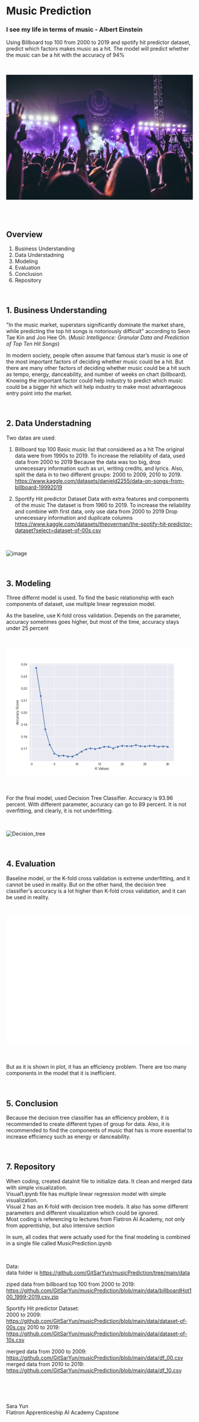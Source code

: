 # Music Prediction
### I see my life in terms of music - Albert Einstein



Using Billboard top 100 from 2000 to 2019 and spotify hit predictor dataset, predict which factors makes music as a hit. The model will predict whether the music can be a hit with the accuracy of 94%

<br>

![festival pircture](image/festival.png)

<br><br>

## Overview

1. Business Understanding
2. Data Understadning
3. Modeling
4. Evaluation
5. Conclusion
7. Repository

<br>

## 1. Business Understanding
"In the music market, superstars significantly dominate the market share, while predicting the top hit songs is notoriously difficult" according to Seon Tae Kin and Joo Hee Oh. (*Music Intelligence: Granular Data and Prediction of Top Ten Hit Songs*) <br>

In modern society, people often assume that famous star’s music is one of the most important factors of deciding whether music could be a hit. But there are many other factors of deciding whether music could be a hit such as tempo, energy, danceability, and number of weeks on chart (billboard). <br>
Knowing the important factor could help industry to predict which music could be a bigger hit which will help industry to make most advantageous entry point into the market.


<br>

## 2. Data Understadning

Two datas are used: <br>

1. Billboard top 100
Basic music list that considered as a hit
The original data were from 1990s to 2019. To increase the reliability of data, used data from 2000 to 2019
Because the data was too big, drop unnecessary information such as uri, writing credits, and lyrics.
Also, split the data in to two different groups: 2000 to 2009, 2010 to 2019.
https://www.kaggle.com/datasets/danield2255/data-on-songs-from-billboard-19992019 


2. Sportify Hit predictor Dataset
Data with extra features and components of the music
The dataset is from 1960 to 2019. To increase the reliability and combine with first data, only use data from 2000 to 2019
Drop unnecessary information and duplicate columns
https://www.kaggle.com/datasets/theoverman/the-spotify-hit-predictor-dataset?select=dataset-of-00s.csv

<br>

![image](https://user-images.githubusercontent.com/115171856/229910469-67afde62-b45a-4979-8a60-19ab8d8acadf.png)


<br>

## 3. Modeling

Three differnt model is used.
To find the basic relationship with each components of dataset, use multiple linear regression model.

As the baseline, use K-fold cross validation. Depends on the parameter, accuracy sometimes goes higher, but most of the time, accuracy stays under 25 percent

<br>

![k-fold](image/KNeighbor_2.png)

<br>

For the final model, used Decision Tree Classifier. Accuracy is 93.96 percent. With different parameter, accuracy can go to 89 percent. It is not overfitting, and clearly, it is not underfitting.

<br>

![Decision_tree](image/'image/tree.png')


<br>

## 4. Evaluation

Baseline model, or the K-fold cross validation is extreme underfitting, and it cannot be used in reality. But on the other hand, the decision tree classifier's accuracy is a lot higher than K-fold cross validation, and it can be used in reality. <br>

<br>

![Decision_tree_matrix](image/confusion_matrix.png)

<br>

But as it is shown in plot, it has an efficiency problem. There are too many components in the model that it is inefficient.

<br>

## 5. Conclusion

Because the decision tree classifier has an efficiency problem, it is recommended to create different types of group for data. Also, it is recommended to find the components of music that has is more essential to increase efficiency such as energy or danceability.


<br>

## 7. Repository

When coding, created dataInit file to initialize data. It clean and merged data with simple visualization. <br>
Visual1.ipynb file has multiple linear regression model with simple visualization. <br>
Visual 2 has an K-fold with decision tree models. It also has some different parameters and different visualization which could be ignored. <br>
Most coding is referencing to lectures from Flatiron AI Academy, not only from apprentiship, but also intensive section <br>

In sum, all codes that were actually used for the final modeling is combined in a single file called MusicPrediction.ipynb

<br>

Data: <br>
data folder is https://github.com/GitSarYun/musicPrediction/tree/main/data

ziped data from billboard top 100 from 2000 to 2019: https://github.com/GitSarYun/musicPrediction/blob/main/data/billboardHot100_1999-2019.csv.zip

Sportify Hit predictor Dataset: <br>
2000 to 2009: https://github.com/GitSarYun/musicPrediction/blob/main/data/dataset-of-00s.csv
2010 to 2019: https://github.com/GitSarYun/musicPrediction/blob/main/data/dataset-of-10s.csv

merged data from 2000 to 2009: https://github.com/GitSarYun/musicPrediction/blob/main/data/df_00.csv
merged data from 2010 to 2019: https://github.com/GitSarYun/musicPrediction/blob/main/data/df_10.csv

<br><br><br>

Sara Yun <br>
Flatiron Apprenticeship AI Academy Capstone
